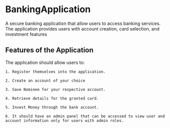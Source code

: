 # BankingApplication
A secure banking application that allow users to access banking services. The application provides users with account creation, card selection, and investment features
## Features of the Application
The application should allow users to:

    1. Register themselves into the application.

    2. Create an account of your choice

    3. Save Nominee for your respective account.

    4. Retrieve details for the granted card.

    5. Invest Money through the bank account.

    6. It should have an admin panel that can be accessed to view user and account information only for users with admin roles.
    
